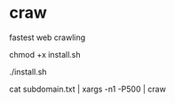# craw

fastest web crawling 

chmod +x install.sh

./install.sh


cat subdomain.txt | xargs -n1 -P500 | craw
